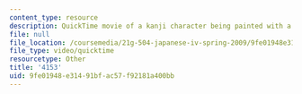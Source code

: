 ```yaml
---
content_type: resource
description: QuickTime movie of a kanji character being painted with a brush.
file: null
file_location: /coursemedia/21g-504-japanese-iv-spring-2009/9fe01948e31491bfac57f92181a400bb_4153.mov
file_type: video/quicktime
resourcetype: Other
title: '4153'
uid: 9fe01948-e314-91bf-ac57-f92181a400bb
---
```


